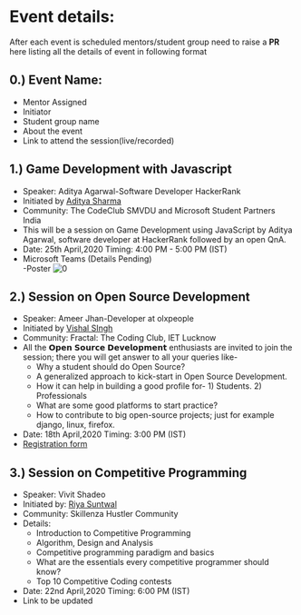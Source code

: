 # Event details:
After each event is scheduled mentors/student group need to raise a **PR** here listing all the details of event in following format

## 0.) Event Name:
- Mentor Assigned
- Initiator
- Student group name
- About the event
- Link to attend the session(live/recorded)

## 1.) Game Development with Javascript
- Speaker: Aditya Agarwal-Software Developer HackerRank
- Initiated by [Aditya Sharma](https://github.com/sharmaaditya570191) 
- Community: The CodeClub SMVDU and Microsoft Student Partners India
- This will be a session on Game Development using JavaScript by Aditya Agarwal, software developer at HackerRank followed by an open QnA. 
- Date: 25th April,2020 Timing: 4:00 PM - 5:00 PM (IST)
- Microsoft Teams (Details Pending)  
   -Poster
![0](https://user-images.githubusercontent.com/33570551/79624769-97ed7380-8141-11ea-814d-89e8c697c5e9.jpg)

## 2.) Session on Open Source Development
- Speaker: Ameer Jhan-Developer at olxpeople
- Initiated by [Vishal SIngh](https://github.com/singhv1shal)
- Community: Fractal: The Coding Club, IET Lucknow 
- All the 𝗢𝗽𝗲𝗻 𝗦𝗼𝘂𝗿𝗰𝗲 𝗗𝗲𝘃𝗲𝗹𝗼𝗽𝗺𝗲𝗻𝘁 enthusiasts are invited to join the session; there you will get answer to all your queries like-
    * Why a student should do Open Source?
    * A generalized approach to kick-start in Open Source Development.
    * How it can help in building a good profile for- 1) Students.  2) Professionals
    * What are some good platforms to start practice?
    * How to contribute to big open-source  projects; just for example django, linux, firefox.
- Date: 18th April,2020 Timing: 3:00 PM (IST)
- [Registration form](https://forms.gle/6AydBeGHEKn9C3JL7)

## 3.) Session on Competitive Programming
- Speaker: Vivit Shadeo
- Initiated by: [Riya Suntwal](https://github.com/carrisunrio)
- Community: Skillenza Hustler Community
- Details:  
    * Introduction to Competitive Programming
    * Algorithm, Design and Analysis
    * Competitive programming paradigm and basics
    * What are the essentials every competitive programmer should know?
    * Top 10 Competitive Coding contests
- Date: 22nd April,2020 Timing: 6:00 PM (IST)
- Link to be updated
